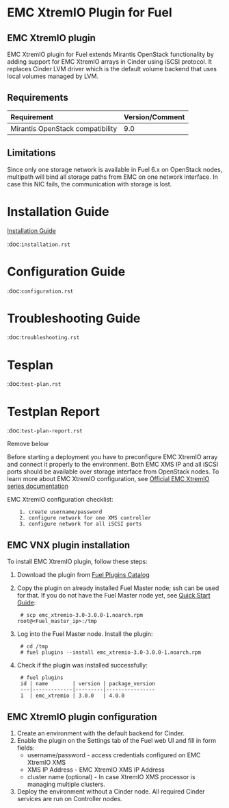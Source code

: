 EMC XtremIO Plugin for Fuel
==========================

EMC XtremIO plugin
------------------

EMC XtremIO plugin for Fuel extends Mirantis OpenStack functionality by adding
support for EMC XtremIO arrays in Cinder using iSCSI protocol. It replaces Cinder
LVM driver which is the default volume backend that uses local volumes
managed by LVM.

Requirements
------------

| Requirement                      | Version/Comment |
|:---------------------------------|:----------------|
| Mirantis OpenStack compatibility | 9.0             |

Limitations
-----------

Since only one storage network is available in Fuel 6.x on OpenStack nodes,
multipath will bind all storage paths from EMC on one network interface.
In case this NIC fails, the communication with storage is lost.

Installation Guide
==================

[Installation Guide](https://github.com/carone1/fuel_xtremio/blob/release/3.0/doc/source/installation.rst)

:doc:`installation.rst`

Configuration Guide
===================

:doc:`configuration.rst`

Troubleshooting Guide
=====================

:doc:`troubleshooting.rst`

Tesplan
=======

:doc:`test-plan.rst`

Testplan Report
===============

:doc:`test-plan-report.rst`


Remove below




Before starting a deployment you have to preconfigure EMC XtremIO array and connect
it properly to the environment. Both EMC XMS IP and all iSCSI ports should be
available over storage interface from OpenStack nodes. To learn more about
EMC XtremIO configuration, see
[Official EMC XtremIO series documentation](https://support.emc.com/docu71055_XtremIO-XIOS-4.0.2,-4.0.4,-and-4.0.10-with-XMS-4.2.0-Storage-Array-User-Guide.pdf?language=en_US)

EMC XtremIO configuration checklist:

		1. create username/password
		2. configure network for one XMS controller
		3. configure network for all iSCSI ports

EMC VNX plugin installation
---------------------------

To install EMC XtremIO plugin, follow these steps:

1. Download the plugin from
    [Fuel Plugins Catalog](https://software.mirantis.com/fuel-plugins)

2. Copy the plugin on already installed Fuel Master node; ssh can be used for
    that. If you do not have the Fuel Master node yet, see
    [Quick Start Guide](https://software.mirantis.com/quick-start/):

        # scp emc_xtremio-3.0-3.0.0-1.noarch.rpm root@<Fuel_master_ip>:/tmp

3. Log into the Fuel Master node. Install the plugin:

        # cd /tmp
        # fuel plugins --install emc_xtremio-3.0-3.0.0-1.noarch.rpm

4. Check if the plugin was installed successfully:

        # fuel plugins
        id | name        | version | package_version
        ---|-------------|---------|----------------
        1  | emc_xtremio | 3.0.0   | 4.0.0

EMC XtremIO plugin configuration
--------------------------------

1. Create an environment with the default backend for Cinder.
2. Enable the plugin on the Settings tab of the Fuel web UI and fill in form
    fields:
   * username/password - access credentials configured on EMC XtremIO XMS
   * XMS IP Address - EMC XtremIO XMS IP Address 
   * cluster name (optional) - In case XtremIO XMS processor is managing multiple
   clusters.
3. Deploy the environment without a Cinder node. All required Cinder services
    are run on Controller nodes.

